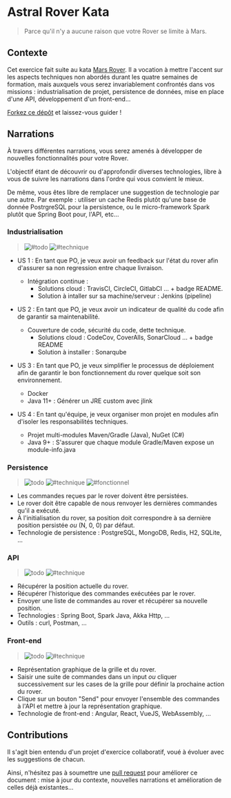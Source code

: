 # Astral Rover Kata
> Parce qu'il n'y a aucune raison que votre Rover se limite à Mars.

## Contexte

Cet exercice fait suite au kata [Mars Rover](http://kata-log.rocks/mars-rover-kata). Il a vocation à mettre l'accent sur les aspects techniques non abordés durant les quatre semaines de formation, mais auxquels vous serez invariablement confrontés dans vos missions : industrialisation de projet, persistence de données, mise en place d'une API, développement d'un front-end... 

[Forkez ce dépôt](https://github.com/lelionvert/astral-rover-kata/fork) et laissez-vous guider !


## Narrations

À travers différentes narrations, vous serez amenés à développer de nouvelles fonctionnalités pour votre Rover.

L'objectif étant de découvrir ou d'approfondir diverses technologies, libre à vous de suivre les narrations dans l'ordre
qui vous convient le mieux. 

De même, vous êtes libre de remplacer une suggestion de technologie par une autre. Par exemple : utiliser un cache Redis
plutôt qu'une base de donnée PostrgreSQL pour la persistence, ou le micro-framework Spark plutôt que Spring Boot pour,
l'API, etc...


### Industrialisation
> ![#todo](https://img.shields.io/badge/%23todo-lightgrey.svg) ![#technique](https://img.shields.io/badge/%23technique-red.svg)

* US 1 : En tant que PO, je veux avoir un feedback sur l'état du rover afin d'assurer sa non regression entre chaque livraison.
  * Intégration continue :
    * Solutions cloud : TravisCI, CircleCI, GitlabCI ... + badge README.
    * Solution à intaller sur sa machine/serveur : Jenkins (pipeline)

* US 2 : En tant que PO, je veux avoir un indicateur de qualité du code afin de garantir sa maintenabilité.
  * Couverture de code, sécurité du code, dette technique.
    * Solutions cloud : CodeCov, CoverAlls, SonarCloud ... + badge README
    * Solution à installer : Sonarqube

* US 3 : En tant que PO, je veux simplifier le processus de déploiement afin de garantir le bon fonctionnement du rover quelque soit son environnement.
  * Docker
  * Java 11+ : Générer un JRE custom avec jlink

* US 4 : En tant qu'équipe, je veux organiser mon projet en modules afin d'isoler les responsabilités techniques.
  * Projet multi-modules Maven/Gradle (Java), NuGet (C#)
  * Java 9+ : S'assurer que chaque module Gradle/Maven expose un module-info.java


### Persistence
> ![todo](https://img.shields.io/badge/%23todo-lightgrey.svg) ![#technique](https://img.shields.io/badge/%23technique-red.svg) ![#fonctionnel](https://img.shields.io/badge/%23fonctionnel-blue.svg)

* Les commandes reçues par le rover doivent être persistées.
* Le rover doit être capable de nous renvoyer les dernières commandes qu'il a exécuté.
* À l'initialisation du rover, sa position doit correspondre à sa dernière position persistée _ou_ (N, 0, 0) par défaut.
* Technologie de persistence : PostgreSQL, MongoDB, Redis, H2, SQLite, ...


### API
> ![todo](https://img.shields.io/badge/%23todo-lightgrey.svg) ![#technique](https://img.shields.io/badge/%23technique-red.svg)

* Récupérer la position actuelle du rover.
* Récupérer l'historique des commandes exécutées par le rover.
* Envoyer une liste de commandes au rover et récupérer sa nouvelle position.
* Technologies : Spring Boot, Spark Java, Akka Http, ...
* Outils : curl, Postman, ...


### Front-end
> ![todo](https://img.shields.io/badge/%23todo-lightgrey.svg) ![#technique](https://img.shields.io/badge/%23technique-red.svg)

* Représentation graphique de la grille et du rover.
* Saisir une suite de commandes dans un input _ou_ cliquer successivement sur les cases de la grille pour définir la prochaine action du rover.
* Clique sur un bouton "Send" pour envoyer l'ensemble des commandes à l'API et mettre à jour la représentation graphique.
* Technologie de front-end : Angular, React, VueJS, WebAssembly, ...


## Contributions

Il s'agit bien entendu d'un projet d'exercice collaboratif, voué à évoluer avec les suggestions de chacun.

Ainsi, n'hésitez pas à soumettre une [pull request](https://github.com/lelionvert/astral-rover-kata/pulls) pour améliorer ce document : mise à jour du contexte, nouvelles
narrations et amélioration de celles déjà existantes...